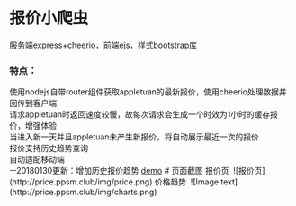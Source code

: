 # 报价小爬虫
服务端express+cheerio，前端ejs，样式bootstrap库
<h3>特点：</h3>
使用nodejs自带router组件获取appletuan的最新报价，使用cheerio处理数据并回传到客户端<br>
请求appletuan时返回速度较慢，故每次请求会生成一个时效为1小时的缓存报价，增强体验<br>
当进入新一天并且appletuan未产生新报价，将自动展示最近一次的报价<br>
报价支持历史趋势查询<br>
自动适配移动端<br>
--20180130更新：增加历史报价趋势
<a href="http://price.ppsm.club">demo</a>
# 页面截图
报价页 
![报价页](http://price.ppsm.club/img/price.png)
价格趋势 
![Image text](http://price.ppsm.club/img/charts.png)
